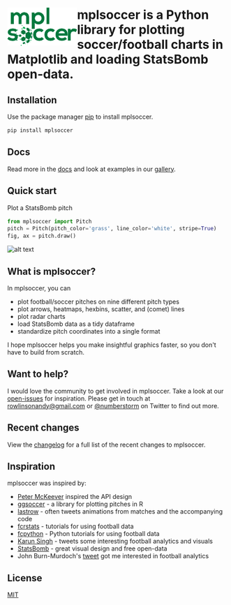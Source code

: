 # <img src="docs/source/logo-green.png" width="160px" align="left" /> mplsoccer is a Python library for plotting soccer/football charts in Matplotlib and loading StatsBomb open-data. 

## Installation

Use the package manager [pip](https://pip.pypa.io/en/stable/) to install mplsoccer.

```bash
pip install mplsoccer
```

## Docs

Read more in the [docs](https://mplsoccer.readthedocs.io/) and look at 
examples in our [gallery](https://mplsoccer.readthedocs.io/en/latest/gallery/index.html).

## Quick start

Plot a StatsBomb pitch

```python
from mplsoccer import Pitch
pitch = Pitch(pitch_color='grass', line_color='white', stripe=True)
fig, ax = pitch.draw()
```
![alt text](https://github.com/andrewRowlinson/mplsoccer/blob/master/docs/quick_start.png?raw=true "statsbomb pitch")

## What is mplsoccer?
In mplsoccer, you can
- plot football/soccer pitches on nine different pitch types
- plot arrows, heatmaps, hexbins, scatter, and (comet) lines
- plot radar charts
- load StatsBomb data as a tidy dataframe
- standardize pitch coordinates into a single format

I hope mplsoccer helps you make insightful graphics faster, so you don't have to build from scratch.

## Want to help?
I would love the community to get involved in mplsoccer.
Take a look at our [open-issues](https://github.com/andrewRowlinson/mplsoccer/issues) for inspiration.
Please get in touch at rowlinsonandy@gmail.com or [@numberstorm](https://twitter.com/numberstorm) on Twitter to find out more.

## Recent changes

View the [changelog](https://github.com/andrewRowlinson/mplsoccer/blob/master/CHANGELOG.md) for a full list of the recent changes to mplsoccer.

## Inspiration

mplsoccer was inspired by:
- [Peter McKeever](http://petermckeever.com/2019/01/plotting-pitches-in-python/) inspired the API design
- [ggsoccer](https://github.com/Torvaney/ggsoccer) - a library for plotting pitches in R
- [lastrow](https://twitter.com/lastrowview) - often tweets animations from matches and the accompanying code
- [fcrstats](http://fcrstats.com/) - tutorials for using football data
- [fcpython](https://fcpython.com/) - Python tutorials for using football data
- [Karun Singh](https://twitter.com/karun1710) - tweets some interesting football analytics and visuals
- [StatsBomb](https://statsbomb.com/) - great visual design and free open-data
- John Burn-Murdoch's [tweet](https://twitter.com/jburnmurdoch/status/1057907312030085120) got me interested in football analytics

## License

[MIT](https://choosealicense.com/licenses/mit)
